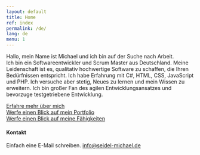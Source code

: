 ```yaml
---
layout: default
title: Home
ref: index
permalink: /de/
lang: de
menu: 1
---
```


Hallo, mein Name ist Michael und ich bin auf der Suche nach Arbeit.  
Ich bin ein Softwareentwickler und Scrum Master aus Deutschland.
Meine Leidenschaft ist es, qualitativ hochwertige Software zu schaffen, die Ihren Bedürfnissen entspricht.
Ich habe Erfahrung mit C#, HTML, CSS, JavaScript und PHP.
Ich versuche aber stetig, Neues zu lernen und mein Wissen zu erweitern.
Ich bin großer Fan des agilen Entwicklungsansatzes und bevorzuge testgetriebene Entwicklung.


[Erfahre mehr über mich](/de/about/)  
[Werfe einen Blick auf mein Portfolio](/de/portfolio/)  
[Werfe einen Blick auf meine Fähigkeiten](/de/skills/)

#### Kontakt
Einfach eine E-Mail schreiben. [info@seidel-michael.de](mailto:info@seidel-michael.de)
